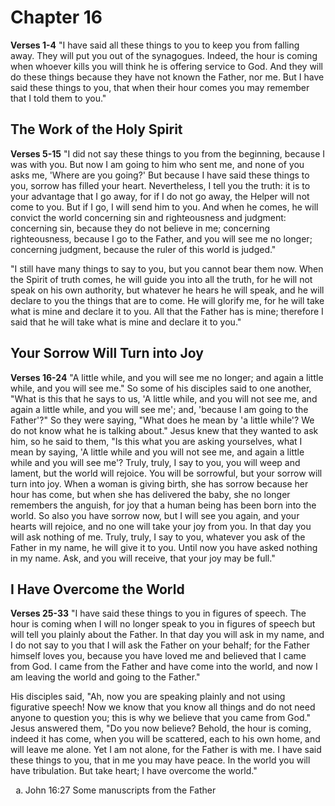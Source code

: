 # Chapter 16
**Verses 1-4**
"I have said all these things to you to keep you from falling away. They will put you out of the synagogues. Indeed, the hour is coming when whoever kills you will think he is offering service to God. And they will do these things because they have not known the Father, nor me. But I have said these things to you, that when their hour comes you may remember that I told them to you."

## The Work of the Holy Spirit
**Verses 5-15**
"I did not say these things to you from the beginning, because I was with you. But now I am going to him who sent me, and none of you asks me, 'Where are you going?' But because I have said these things to you, sorrow has filled your heart. Nevertheless, I tell you the truth: it is to your advantage that I go away, for if I do not go away, the Helper will not come to you. But if I go, I will send him to you. And when he comes, he will convict the world concerning sin and righteousness and judgment: concerning sin, because they do not believe in me; concerning righteousness, because I go to the Father, and you will see me no longer; concerning judgment, because the ruler of this world is judged."

"I still have many things to say to you, but you cannot bear them now. When the Spirit of truth comes, he will guide you into all the truth, for he will not speak on his own authority, but whatever he hears he will speak, and he will declare to you the things that are to come. He will glorify me, for he will take what is mine and declare it to you. All that the Father has is mine; therefore I said that he will take what is mine and declare it to you."

## Your Sorrow Will Turn into Joy
**Verses 16-24**
"A little while, and you will see me no longer; and again a little while, and you will see me." So some of his disciples said to one another, "What is this that he says to us, 'A little while, and you will not see me, and again a little while, and you will see me'; and, 'because I am going to the Father'?" So they were saying, "What does he mean by 'a little while'? We do not know what he is talking about." Jesus knew that they wanted to ask him, so he said to them, "Is this what you are asking yourselves, what I mean by saying, 'A little while and you will not see me, and again a little while and you will see me'? Truly, truly, I say to you, you will weep and lament, but the world will rejoice. You will be sorrowful, but your sorrow will turn into joy. When a woman is giving birth, she has sorrow because her hour has come, but when she has delivered the baby, she no longer remembers the anguish, for joy that a human being has been born into the world. So also you have sorrow now, but I will see you again, and your hearts will rejoice, and no one will take your joy from you. In that day you will ask nothing of me. Truly, truly, I say to you, whatever you ask of the Father in my name, he will give it to you. Until now you have asked nothing in my name. Ask, and you will receive, that your joy may be full."

## I Have Overcome the World
**Verses 25-33**
"I have said these things to you in figures of speech. The hour is coming when I will no longer speak to you in figures of speech but will tell you plainly about the Father. In that day you will ask in my name, and I do not say to you that I will ask the Father on your behalf; for the Father himself loves you, because you have loved me and believed that I came from God. I came from the Father and have come into the world, and now I am leaving the world and going to the Father."

His disciples said, "Ah, now you are speaking plainly and not using figurative speech! Now we know that you know all things and do not need anyone to question you; this is why we believe that you came from God." Jesus answered them, "Do you now believe? Behold, the hour is coming, indeed it has come, when you will be scattered, each to his own home, and will leave me alone. Yet I am not alone, for the Father is with me. I have said these things to you, that in me you may have peace. In the world you will have tribulation. But take heart; I have overcome the world."

<ol type='a'>
	<li>John 16:27 Some manuscripts from the Father</li>
</ol>